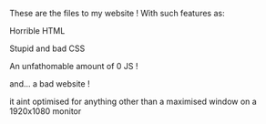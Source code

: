These are the files to my website ! 
With such features as:

Horrible HTML

Stupid and bad CSS

An unfathomable amount of 0 JS !

and... a bad website !

it aint optimised for anything other than a maximised window on a 1920x1080 monitor
